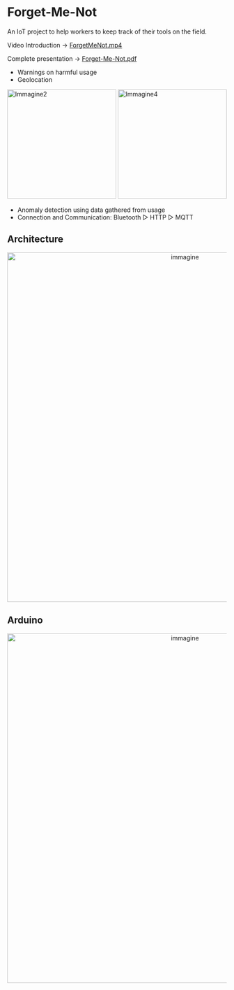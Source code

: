 # Forget-Me-Not
An IoT project to help workers to keep track of their tools on the field.

Video Introduction →
[ForgetMeNot.mp4](https://github.com/user-attachments/assets/45de3454-c18a-4b9c-b492-9bedeb7065a4)

Complete presentation →
[Forget-Me-Not.pdf](https://github.com/user-attachments/files/22280910/Forget-Me-Not.-.presentation.pdf)


- Warnings on harmful usage
- Geolocation
<p align="left">
<img height="250" alt="Immagine2" src="https://github.com/user-attachments/assets/cb6efbc4-8fa7-490f-956e-2fff8f4990ca" />
<img height="250" alt="Immagine4" src="https://github.com/user-attachments/assets/0b7a7aaf-6f4b-4cec-a464-864da2ac5848" />
</p>

- Anomaly detection using data gathered from usage
- Connection and Communication: Bluetooth ▻ HTTP ▻ MQTT

## Architecture
<p align="center">
  <img width="800" alt="immagine" src="https://github.com/user-attachments/assets/3b139106-8a98-4fed-b295-f31c212aa440" />
</p>

## Arduino
<p align="center">
<img width="800" alt="immagine" src="https://github.com/user-attachments/assets/729eb1c5-a8c2-4d25-b970-3b41c37b0067" />
</p>
